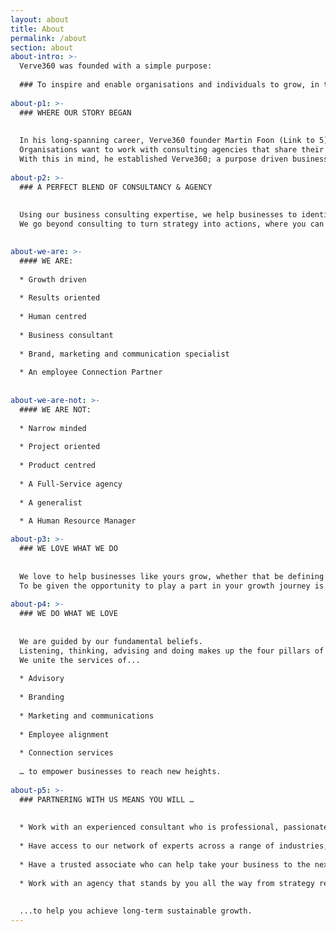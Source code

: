 ```yaml
---
layout: about
title: About
permalink: /about
section: about
about-intro: >-
  Verve360 was founded with a simple purpose:
  
  ### To inspire and enable organisations and individuals to grow, in turn, they contribute to building a better world. 
  
about-p1: >-
  ### WHERE OUR STORY BEGAN 
  
  
  In his long-spanning career, Verve360 founder Martin Foon (Link to 5) learned some fundamental and unspoken rules:
  Organisations want to work with consulting agencies that share their values, are authentic and collaborative, provide value-for-money solutions and deliver results that count. 
  With this in mind, he established Verve360; a purpose driven business consulting agency. 
  
about-p2: >-
  ### A PERFECT BLEND OF CONSULTANCY & AGENCY 
  
  
  Using our business consulting expertise, we help businesses to identify their problems or opportunities and develop optimal solutions using tried and tested data, insights, frameworks and models. 
  We go beyond consulting to turn strategy into actions, where you can either insource or outsource your marketing and internal communications or utilise our advisory services by allowing us to mentor and coach your marketing or HR teams.

  
about-we-are: >- 
  #### WE ARE:
  
  * Growth driven
  
  * Results oriented
  
  * Human centred
  
  * Business consultant
  
  * Brand, marketing and communication specialist
  
  * An employee Connection Partner
  
  
about-we-are-not: >- 
  #### WE ARE NOT:
  
  * Narrow minded
  
  * Project oriented
  
  * Product centred
  
  * A Full-Service agency
  
  * A generalist
  
  * A Human Resource Manager

about-p3: >- 
  ### WE LOVE WHAT WE DO
  
  
  We love to help businesses like yours grow, whether that be defining your vision and values, developing your business strategies or connecting your employees and customers to your brand. 
  To be given the opportunity to play a part in your growth journey is our privilege.
  
about-p4: >-   
  ### WE DO WHAT WE LOVE
  
  
  We are guided by our fundamental beliefs.
  Listening, thinking, advising and doing makes up the four pillars of our work. 
  We unite the services of... 
  
  * Advisory
  
  * Branding
  
  * Marketing and communications
  
  * Employee alignment
  
  * Connection services
  
  … to empower businesses to reach new heights. 
  
about-p5: >-   
  ### PARTNERING WITH US MEANS YOU WILL … 
  
  
  * Work with an experienced consultant who is professional, passionate and personable
  
  * Have access to our network of experts across a range of industries, sectors and businesses
  
  * Have a trusted associate who can help take your business to the next level
  
  * Work with an agency that stands by you all the way from strategy review and development to hands-on implementation...
  
  
  ...to help you achieve long-term sustainable growth.
---
```


